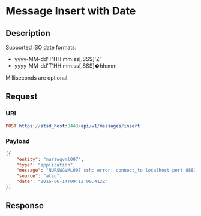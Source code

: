 # Message Insert with Date

## Description

Supported [ISO date](/api/data#datetime-formats) formats:

* yyyy-MM-dd'T'HH:mm:ss[.SSS]'Z'
* yyyy-MM-dd'T'HH:mm:ss[.SSS]�hh:mm

Milliseconds are optional.

## Request

### URI
```elm
POST https://atsd_host:8443/api/v1/messages/insert
```
### Payload
```json
[{
    "entity": "nurswgvml007",
    "type": "application",
    "message": "NURSWGVML007 ssh: error: connect_to localhost port 8881: failed.",
    "source": "atsd",
    "date": "2016-06-14T09:12:00.412Z"
}]
```

## Response
```
```
